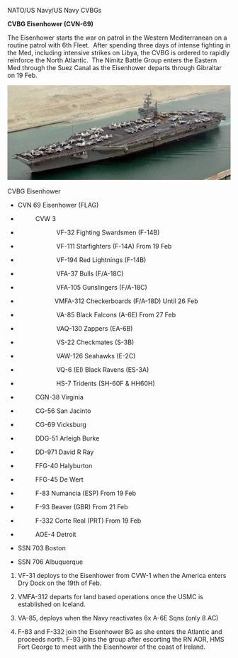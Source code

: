 NATO/US Navy/US Navy CVBGs

**CVBG Eisenhower (CVN-69)**

The Eisenhower starts the war on patrol in the Western Mediterranean on
a routine patrol with 6th Fleet.  After spending three days of intense
fighting in the Med, including intensive strikes on Libya, the CVBG is
ordered to rapidly reinforce the North Atlantic.  The Nimitz Battle
Group enters the Eastern Med through the Suez Canal as the Eisenhower
departs through Gibraltar on 19 Feb.

![](/assets/images/nato/us/navy/carriers/eisenhower/image1.jpg)

CVBG Eisenhower

  - CVN 69 Eisenhower (FLAG)

  -           CVW 3

  -                       VF-32 Fighting Swardsmen (F-14B)

  -                       VF-111 Starfighters (F-14A) From 19 Feb

  -                       VF-194 Red Lightnings (F-14B)

  -                       VFA-37 Bulls (F/A-18C)

  -                       VFA-105 Gunslingers (F/A-18C)

  -                      VMFA-312 Checkerboards (F/A-18D) Until 26 Feb 

  -                       VA-85 Black Falcons (A-6E) From 27 Feb

  -                       VAQ-130 Zappers (EA-6B)

  -                       VS-22 Checkmates (S-3B)

  -                       VAW-126 Seahawks (E-2C)

  -                       VQ-6 (El) Black Ravens (ES-3A)

  -                       HS-7 Tridents (SH-60F & HH60H)

  -           CGN-38 Virginia

  -           CG-56 San Jacinto

  -           CG-69 Vicksburg

  -           DDG-51 Arleigh Burke

  -           DD-971 David R Ray

  -           FFG-40 Halyburton

  -           FFG-45 De Wert

  -           F-83 Numancia (ESP) From 19 Feb

  -           F-93 Beaver (GBR) From 21 Feb

  -           F-332 Corte Real (PRT) From 19 Feb

  -           AOE-4 Detroit

  - SSN 703 Boston

  - SSN 706 Albuquerque

<!-- end list -->

1.  VF-31 deploys to the Eisenhower from CVW-1 when the America enters
    Dry Dock on the 19th of Feb.

2.  VMFA-312 departs for land based operations once the USMC is
    established on Iceland.

3.  VA-85, deploys when the Navy reactivates 6x A-6E Sqns (only 8 AC)

4.  F-83 and F-332 join the Eisenhower BG as she enters the Atlantic and
    proceeds north. F-93 joins the group after escorting the RN AOR, HMS
    Fort George to meet with the Eisenhower of the coast of Ireland.
